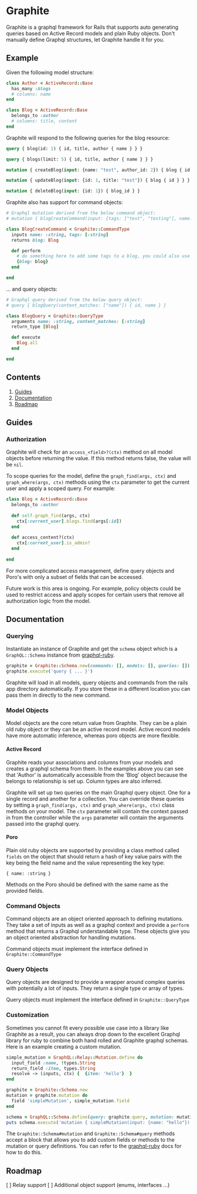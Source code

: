 # Graphite
Graphite is a graphql framework for Rails that supports auto generating 
queries based on Active Record models and plain Ruby objects. Don't 
manually define Graphql structures, let Graphite handle it for you.

## Example

Given the following model structure:

```ruby
class Author < ActiveRecord::Base
  has_many :blogs
  # columns: name
end

class Blog < ActiveRecord::Base
  belongs_to :author
  # columns: title, content
end
```

Graphite will respond to the following queries for the blog resource:

```graphql
query { blog(id: 1) { id, title, author { name } } }

query { blogs(limit: 5) { id, title, author { name } } }

mutation { createBlog(input: {name: "test", author_id: 2}) { blog { id } } }

mutation { updateBlog(input: {id: 1, title: "test"}) { blog { id } } }

mutation { deleteBlog(input: {id: 1}) { blog_id } }
```

Graphite also has support for command objects:
```ruby
# Graphql mutation derived from the below command object:
# mutation { blogCreateCommand(input: {tags: ["test", "testing"], name: "hello"}) { blog { id, tags { name } } } }

class BlogCreateCommand < Graphite::CommandType
  inputs name: :string, tags: [:string]
  returns blog: Blog

  def perform
    # do something here to add some tags to a blog, you could also use ctx[:current_user] to access the user
    {blog: blog}
  end

end
```

... and query objects:
```ruby
# Graphql query derived from the below query object:
# query { blogQuery(content_matches: ["name"]) { id, name } }

class BlogQuery < Graphite::QueryType
  arguments name: :string, content_matches: [:string]
  return_type [Blog]

  def execute
    Blog.all
  end

end
```

## Contents

1. [Guides](#guides)
2. [Documentation](#documentation)
3. [Roadmap](#roadmap)

## Guides

### Authorization

Graphite will check for an `access_<field>?(ctx)` method on all model 
objects before returning the  value. If this method returns false, the 
value will be `nil`.

To scope queries for the model, define the `graph_find(args, ctx)` and 
`graph_where(args, ctx)` methods using the `ctx` parameter to get the
current user and apply a scoped query. For example:

```ruby
class Blog < ActiveRecord::Base
  belongs_to :author
  
  def self.graph_find(args, ctx)
    ctx[:current_user].blogs.find(args[:id])
  end
  
  def access_content?(ctx)
    ctx[:current_user].is_admin?
  end
  
end
```

For more complicated access management, define query objects and Poro's
with only a subset of fields that can be accessed.

Future work is this area is ongoing. For example, policy objects could be
used to restrict access and apply scopes for certain users that remove
all authorization logic from the model.

## Documentation

### Querying

Instantiate an instance of Graphite and get the `schema` object which is
a `GraphQL::Schema` instance from [graphql-ruby](https://rmosolgo.github.io/graphql-ruby).

```ruby
graphite = Graphite::Schema.new(commands: [], models: [], queries: [])
graphite.execute('query { ... }')
```

Graphite will load in all models, query objects and commands from the rails
app directory automatically. If you store these in a different location
you can pass them in directly to the new command.

### Model Objects

Model objects are the core return value from Graphite. They can be a plain
old ruby object or they can be an active record model. Active record models
have more automatic inference, whereas poro objects are more flexible.

#### Active Record

Graphite reads your associations and columns from your models and creates
a graphql schema from them. In the examples above you can see that 'Author'
is automatically accessible from the 'Blog' object because the belongs to
relationship is set up. Column types are also inferred.

Graphite will set up two queries on the main Graphql query object. One for
a single record and another for a collection. You can override these queries
by setting a `graph_find(args, ctx)` and `graph_where(args, ctx)` class 
methods on your model. The `ctx` parameter will contain the context passed
in from the controller while the `args` parameter will contain the arguments
passed into the graphql query.

#### Poro

Plain old ruby objects are supported by providing a class method called
`fields` on the object that should return a hash of key value pairs with
the key being the field name and the value representing the key type:

    { name: :string }

Methods on the Poro should be defined with the same name as the provided
fields.

### Command Objects

Command objects are an object oriented approach to defining mutations.
They take a set of inputs as well as a graphql context and provide a
`perform` method that returns a Graphql understandable type. These objects
give you an object oriented abstraction for handling mutations.

Command objects must implement the interface defined in `Graphite::CommandType`

### Query Objects

Query objects are designed to provide a wrapper around complex queries
with potentially a lot of inputs. They return a single type or array of
types.

Query objects must implement the interface defined in `Graphite::QueryType`

### Customization

Sometimes you cannot fit every possible use case into a library like Graphite
as a result, you can always drop down to the excellent Graphql library for
ruby to combine both hand rolled and Graphite graphql schemas. Here is an
example creating a custom mutation.

```ruby
simple_mutation = GraphQL::Relay::Mutation.define do
  input_field :name, !types.String
  return_field :item, types.String
  resolve -> (inputs, ctx) {  {item: 'hello'}  }
end

graphite = Graphite::Schema.new
mutation = graphite.mutation do
  field 'simpleMutation', simple_mutation.field
end

schema = GraphQL::Schema.define(query: graphite.query, mutation: mutation)
puts schema.execute('mutation { simpleMutation(input: {name: "hello"}) { item } }')
```

The `Graphite::Schema#mutation` and `Graphite::Schema#query` methods accept
a block that allows you to add custom fields or methods to the mutation or
query definitions. You can refer to the [graphql-ruby](https://rmosolgo.github.io/graphql-ruby)
docs for how to do this.

## Roadmap

[ ] Relay support
[ ] Additional object support (enums, interfaces ...)

